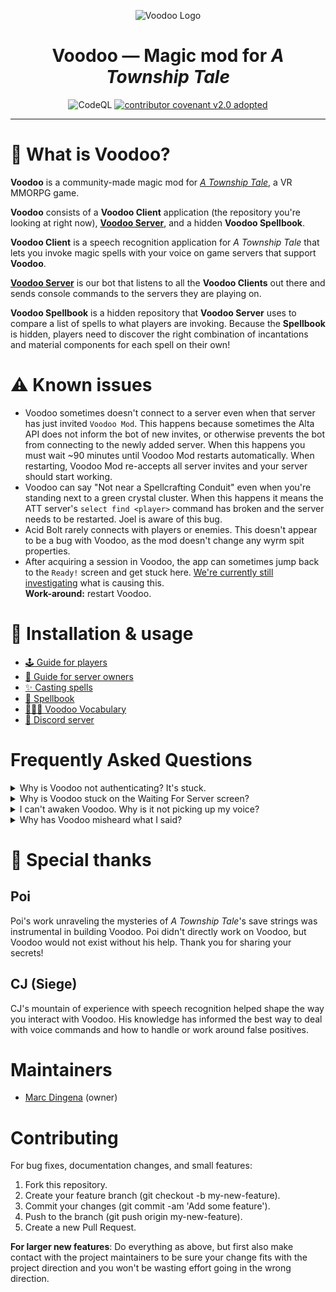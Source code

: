 <p align="center">
  <img width="240" src="./src/ui/images/Voodoo.png" alt="Voodoo Logo" />
</p>

<h1 align="center">Voodoo — Magic mod for <i>A Township Tale</i></h3></h1>

<p align="center">
  <img alt="CodeQL" src="https://github.com/mdingena/att-voodoo/actions/workflows/codeql-analysis.yml/badge.svg" />
  <a href="CODE-OF-CONDUCT.md"><img alt="contributor covenant v2.0 adopted" src="https://img.shields.io/badge/Contributor%20Covenant-v2.0%20adopted-ff69b4.svg" /></a>
</p>

---

# 🔮 What is Voodoo?

**Voodoo** is a community-made magic mod for [_A Township Tale_](https://townshiptale.com/), a VR MMORPG game.

**Voodoo** consists of a **Voodoo Client** application (the repository you're looking at right now), [**Voodoo Server**](https://github.com/mdingena/att-voodoo-server), and a hidden **Voodoo Spellbook**.

**Voodoo Client** is a speech recognition application for _A Township Tale_ that lets you invoke magic spells with your voice on game servers that support **Voodoo**.

[**Voodoo Server**](https://github.com/mdingena/att-voodoo-server) is our bot that listens to all the **Voodoo Clients** out there and sends console commands to the servers they are playing on.

**Voodoo Spellbook** is a hidden repository that **Voodoo Server** uses to compare a list of spells to what players are invoking. Because the **Spellbook** is hidden, players need to discover the right combination of incantations and material components for each spell on their own!

# ⚠️ Known issues

- Voodoo sometimes doesn't connect to a server even when that server has just invited `Voodoo Mod`. This happens because sometimes the Alta API does not inform the bot of new invites, or otherwise prevents the bot from connecting to the newly added server. When this happens you must wait ~90 minutes until Voodoo Mod restarts automatically. When restarting, Voodoo Mod re-accepts all server invites and your server should start working.
- Voodoo can say "Not near a Spellcrafting Conduit" even when you're standing next to a green crystal cluster. When this happens it means the ATT server's `select find <player>` command has broken and the server needs to be restarted. Joel is aware of this bug.
- Acid Bolt rarely connects with players or enemies. This doesn't appear to be a bug with Voodoo, as the mod doesn't change any wyrm spit properties.
- After acquiring a session in Voodoo, the app can sometimes jump back to the `Ready!` screen and get stuck here. [We're currently still investigating](https://github.com/mdingena/att-voodoo/issues/7) what is causing this.  
  **Work-around:** restart Voodoo.

# 🚀 Installation & usage

- [🕹️ Guide for players](./guides/PLAYERS.md)
- [🧰 Guide for server owners](./guides/SERVER-OWNERS.md)
- [✨ Casting spells](./guides/SPELLCASTING.md)
- [📖 Spellbook](./spellbook/README.md)
- [👩🏻‍🎓 Voodoo Vocabulary](./guides/VOCABULARY.md)
- [💬 Discord server](https://discord.gg/THy2AVBPHX)

# Frequently Asked Questions

<details>
<summary>Why is Voodoo not authenticating? It's stuck.</summary>

Make sure your system time is correct. Voodoo validates tokens retrieved from Alta and it compares the token's expiration date with your system time.

</details>

<details>
<summary>Why is Voodoo stuck on the Waiting For Server screen?</summary>

Voodoo uses a bot library created by Alta. Currently there are some issues with long-running connections to their API, so after some time passes, Alta stops sending server events to the bot. This means Voodoo does not detect when you join or leave a server, which it uses to connect your Voodoo session to your game session. There isn't much I can do about this, but you could politely ask Alta devs if they could please look into the issues with `js-tale`.

</details>

<details>
<summary>I can't awaken Voodoo. Why is it not picking up my voice?</summary>

Voodoo currently relies on Windows speech recognition which uses Windows language packs. Make sure you have **English (United States)** configured as one of your Windows languages. To configure your Windows languages:

1. Go to **Windows Settings**.
1. Click the **Time & Language** tile.
1. Click the **Language** tab.
1. In the **Preferred Languages** section, add **English (United States)**.
1. Restart Voodoo.

If Voodoo is still not picking up your voice, you must make sure that your Default Input Device is set to the microphone you're using _before_ you start Voodoo:

![How to set your default input device](./guides/default-device.png)

</details>

<details>
<summary>Why has Voodoo misheard what I said?</summary>

Speech recognition is tricky. Your accent might play a role as well (I'm not a native English speaker myself and it doesn't always correctly recognise what I said). The good news is, **Windows speech recognition can be trained**. Search online for ideas on how to train your speech recognition to more accurately understand the way **you** speak English.

</details>

# 🎩 Special thanks

## Poi

Poi's work unraveling the mysteries of _A Township Tale_'s save strings was instrumental in building Voodoo. Poi didn't directly work on Voodoo, but Voodoo would not exist without his help. Thank you for sharing your secrets!

## CJ (Siege)

CJ's mountain of experience with speech recognition helped shape the way you interact with Voodoo. His knowledge has informed the best way to deal with voice commands and how to handle or work around false positives.

# Maintainers

- [Marc Dingena](https://github.com/mdingena) (owner)

# Contributing

For bug fixes, documentation changes, and small features:

1. Fork this repository.
1. Create your feature branch (git checkout -b my-new-feature).
1. Commit your changes (git commit -am 'Add some feature').
1. Push to the branch (git push origin my-new-feature).
1. Create a new Pull Request.

**For larger new features**: Do everything as above, but first also make contact with the project maintainers to be sure your change fits with the project direction and you won't be wasting effort going in the wrong direction.
